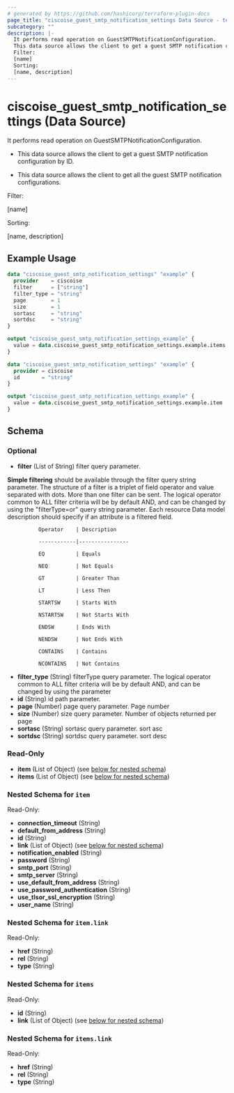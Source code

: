 ```yaml
---
# generated by https://github.com/hashicorp/terraform-plugin-docs
page_title: "ciscoise_guest_smtp_notification_settings Data Source - terraform-provider-ciscoise"
subcategory: ""
description: |-
  It performs read operation on GuestSMTPNotificationConfiguration.
  This data source allows the client to get a guest SMTP notification configuration by ID.This data source allows the client to get all the guest SMTP notification configurations.
  Filter:
  [name]
  Sorting:
  [name, description]
---
```


# ciscoise_guest_smtp_notification_settings (Data Source)

It performs read operation on GuestSMTPNotificationConfiguration.

- This data source allows the client to get a guest SMTP notification configuration by ID.

- This data source allows the client to get all the guest SMTP notification configurations.

Filter:

[name]

Sorting:

[name, description]

## Example Usage

```terraform
data "ciscoise_guest_smtp_notification_settings" "example" {
  provider    = ciscoise
  filter      = ["string"]
  filter_type = "string"
  page        = 1
  size        = 1
  sortasc     = "string"
  sortdsc     = "string"
}

output "ciscoise_guest_smtp_notification_settings_example" {
  value = data.ciscoise_guest_smtp_notification_settings.example.items
}

data "ciscoise_guest_smtp_notification_settings" "example" {
  provider = ciscoise
  id       = "string"
}

output "ciscoise_guest_smtp_notification_settings_example" {
  value = data.ciscoise_guest_smtp_notification_settings.example.item
}
```

<!-- schema generated by tfplugindocs -->
## Schema

### Optional

- **filter** (List of String) filter query parameter. 

**Simple filtering** should be available through the filter query string parameter. The structure of a filter is
a triplet of field operator and value separated with dots. More than one filter can be sent. The logical operator
common to ALL filter criteria will be by default AND, and can be changed by using the "filterType=or" query
string parameter. Each resource Data model description should specify if an attribute is a filtered field.



              Operator    | Description 

              ------------|----------------

              EQ          | Equals 

              NEQ         | Not Equals 

              GT          | Greater Than 

              LT          | Less Then 

              STARTSW     | Starts With 

              NSTARTSW    | Not Starts With 

              ENDSW       | Ends With 

              NENDSW      | Not Ends With 

              CONTAINS	  | Contains 

              NCONTAINS	  | Not Contains
- **filter_type** (String) filterType query parameter. The logical operator common to ALL filter criteria will be by default AND, and can be changed by using the parameter
- **id** (String) id path parameter.
- **page** (Number) page query parameter. Page number
- **size** (Number) size query parameter. Number of objects returned per page
- **sortasc** (String) sortasc query parameter. sort asc
- **sortdsc** (String) sortdsc query parameter. sort desc

### Read-Only

- **item** (List of Object) (see [below for nested schema](#nestedatt--item))
- **items** (List of Object) (see [below for nested schema](#nestedatt--items))

<a id="nestedatt--item"></a>
### Nested Schema for `item`

Read-Only:

- **connection_timeout** (String)
- **default_from_address** (String)
- **id** (String)
- **link** (List of Object) (see [below for nested schema](#nestedobjatt--item--link))
- **notification_enabled** (String)
- **password** (String)
- **smtp_port** (String)
- **smtp_server** (String)
- **use_default_from_address** (String)
- **use_password_authentication** (String)
- **use_tlsor_ssl_encryption** (String)
- **user_name** (String)

<a id="nestedobjatt--item--link"></a>
### Nested Schema for `item.link`

Read-Only:

- **href** (String)
- **rel** (String)
- **type** (String)



<a id="nestedatt--items"></a>
### Nested Schema for `items`

Read-Only:

- **id** (String)
- **link** (List of Object) (see [below for nested schema](#nestedobjatt--items--link))

<a id="nestedobjatt--items--link"></a>
### Nested Schema for `items.link`

Read-Only:

- **href** (String)
- **rel** (String)
- **type** (String)


